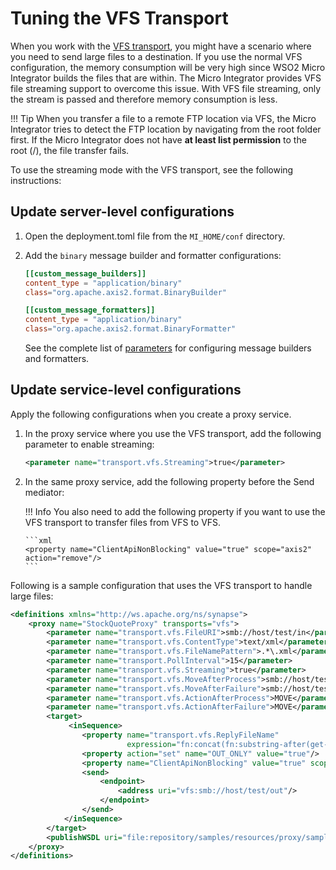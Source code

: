 # Tuning the VFS Transport

When you work with the [VFS transport](../../../concepts/messaging-transports/#virtual-file-system-jms), you might have a scenario where you need to send large files to a destination. If you use the normal VFS configuration, the memory consumption will be very high since WSO2 Micro Integrator builds the files that are within. The Micro Integrator provides VFS file streaming support to overcome this issue. With VFS file streaming, only the stream is
passed and therefore memory consumption is less.

!!! Tip
    When you transfer a file to a remote FTP location via VFS, the Micro Integrator tries to detect the FTP location by navigating from the root folder first. If the Micro Integrator does not have **at least list permission** to the root (/), the file transfer fails.

To use the streaming mode with the VFS transport, see the following instructions:

## Update server-level configurations

1. Open the deployment.toml file from the `MI_HOME/conf` directory.
2. Add the `binary` message builder and formatter configurations:

    ```toml
    [[custom_message_builders]]
    content_type = "application/binary"
    class="org.apache.axis2.format.BinaryBuilder"

    [[custom_message_formatters]]
    content_type = "application/binary"
    class="org.apache.axis2.format.BinaryFormatter"
    ```

    See the complete list of [parameters](../../../references/config-catalog) for configuring message builders and formatters.

## Update service-level configurations

Apply the following configurations when you create a proxy service.

1.  In the proxy service where you use the VFS transport, add the following parameter to enable streaming:

    ```xml
    <parameter name="transport.vfs.Streaming">true</parameter>
    ```

2.  In the same proxy service, add the following property before the Send mediator:

    !!! Info
        You also need to add the following property if you want to use the VFS transport to transfer files from VFS to VFS.
    
        ```xml
        <property name="ClientApiNonBlocking" value="true" scope="axis2" action="remove"/>
        ```

Following is a sample configuration that uses the VFS transport to handle large files:

```xml
<definitions xmlns="http://ws.apache.org/ns/synapse">
    <proxy name="StockQuoteProxy" transports="vfs">
        <parameter name="transport.vfs.FileURI">smb://host/test/in</parameter>        
        <parameter name="transport.vfs.ContentType">text/xml</parameter>
        <parameter name="transport.vfs.FileNamePattern">.*\.xml</parameter>
        <parameter name="transport.PollInterval">15</parameter>
        <parameter name="transport.vfs.Streaming">true</parameter>
        <parameter name="transport.vfs.MoveAfterProcess">smb://host/test/original</parameter>            
        <parameter name="transport.vfs.MoveAfterFailure">smb://host/test/original</parameter>          
        <parameter name="transport.vfs.ActionAfterProcess">MOVE</parameter>
        <parameter name="transport.vfs.ActionAfterFailure">MOVE</parameter>
        <target>
             <inSequence>
                <property name="transport.vfs.ReplyFileName"
                          expression="fn:concat(fn:substring-after(get-property('MessageID'), 'urn:uuid:'), '.xml')" scope="transport"/>
                <property action="set" name="OUT_ONLY" value="true"/>
                <property name="ClientApiNonBlocking" value="true" scope="axis2" action="remove"/>
                <send>
                    <endpoint>
                        <address uri="vfs:smb://host/test/out"/> 
                    </endpoint>
                </send>
            </inSequence>
        </target>
        <publishWSDL uri="file:repository/samples/resources/proxy/sample_proxy_1.wsdl"/>
    </proxy>
</definitions>
```